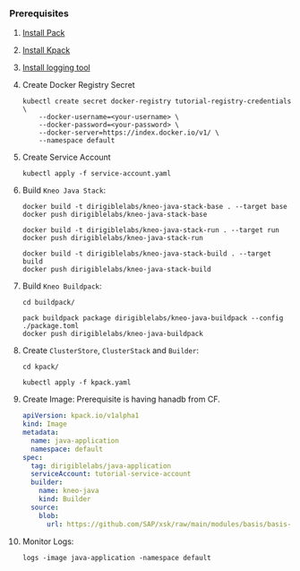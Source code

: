 ### Prerequisites

1. [Install Pack](https://buildpacks.io/docs/tools/pack/#install)
1. [Install Kpack](https://github.com/pivotal/kpack/blob/main/docs/install.md)
1. [Install logging tool](https://github.com/pivotal/kpack/blob/main/docs/logs.md)

1. Create Docker Registry Secret
    ```
    kubectl create secret docker-registry tutorial-registry-credentials \
        --docker-username=<your-username> \
        --docker-password=<your-password> \
        --docker-server=https://index.docker.io/v1/ \
        --namespace default
    ```


1. Create Service Account
    ```
    kubectl apply -f service-account.yaml
    ```

1. Build `Kneo Java Stack`:

    ```
    docker build -t dirigiblelabs/kneo-java-stack-base . --target base
    docker push dirigiblelabs/kneo-java-stack-base

    docker build -t dirigiblelabs/kneo-java-stack-run . --target run
    docker push dirigiblelabs/kneo-java-stack-run

    docker build -t dirigiblelabs/kneo-java-stack-build . --target build
    docker push dirigiblelabs/kneo-java-stack-build
    ```

1. Build `Kneo Buildpack`:

    ```
    cd buildpack/

    pack buildpack package dirigiblelabs/kneo-java-buildpack --config ./package.toml
    docker push dirigiblelabs/kneo-java-buildpack
    ```

1. Create `ClusterStore`, `ClusterStack` and `Builder`:

    ```
    cd kpack/

    kubectl apply -f kpack.yaml
    ```

1. Create Image:
Prerequisite is having hanadb from CF.

    ```yaml
    apiVersion: kpack.io/v1alpha1
    kind: Image
    metadata:
      name: java-application
      namespace: default
    spec:
      tag: dirigiblelabs/java-application
      serviceAccount: tutorial-service-account
      builder:
        name: kneo-java
        kind: Builder
      source:
        blob:
          url: https://github.com/SAP/xsk/raw/main/modules/basis/basis-datasource/samples/test_db.war
    ```

1. Monitor Logs:

    ```
    logs -image java-application -namespace default
    ```
